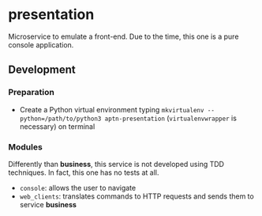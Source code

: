 # presentation

Microservice to emulate a front-end. Due to the time, this one is a pure console application.

## Development

### Preparation

- Create a Python virtual environment typing `mkvirtualenv --python=/path/to/python3 aptn-presentation` (`virtualenvwrapper` is necessary) on terminal

### Modules

Differently than **business**, this service is not developed using TDD techniques. In fact, this one has no tests at all.

- `console`: allows the user to navigate
- `web_clients`: translates commands to HTTP requests and sends them to service **business**